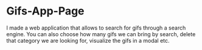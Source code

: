 # Gifs-App-Page
I made a web application that allows to search for gifs through a search engine. You can also choose how many gifs we can bring by search, delete that category we are looking for, visualize the gifs in a modal etc.
